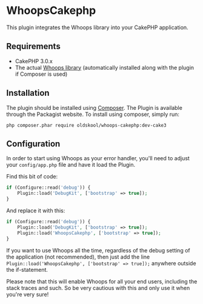 WhoopsCakephp
=============

This plugin integrates the Whoops library into your CakePHP application.

Requirements
------------

* CakePHP 3.0.x
* The actual [Whoops library](http://filp.github.io/whoops/) (automatically installed along with the plugin if Composer is used)

Installation
------------

The plugin should be installed using [Composer](https://getcomposer.org/).
The Plugin is available through the Packagist website. To install using composer, simply run:

```
php composer.phar require oldskool/whoops-cakephp:dev-cake3
```

Configuration
-------------

In order to start using Whoops as your error handler, you'll need to adjust your `config/app.php` file and have it load the Plugin.

Find this bit of code:

```php
if (Configure::read('debug')) {
	Plugin::load('DebugKit', ['bootstrap' => true]);
}
```

And replace it with this:

```php
if (Configure::read('debug')) {
    Plugin::load('DebugKit', ['bootstrap' => true]);
    Plugin::load('WhoopsCakephp', ['bootstrap' => true]);
}
```

If you want to use Whoops all the time, regardless of the debug setting of the application (not recommended),
then just add the line `Plugin::load('WhoopsCakephp', ['bootstrap' => true]);` anywhere outside the if-statement.

Please note that this will enable Whoops for all your end users, including the stack traces and such.
So be very cautious with this and only use it when you're very sure!

